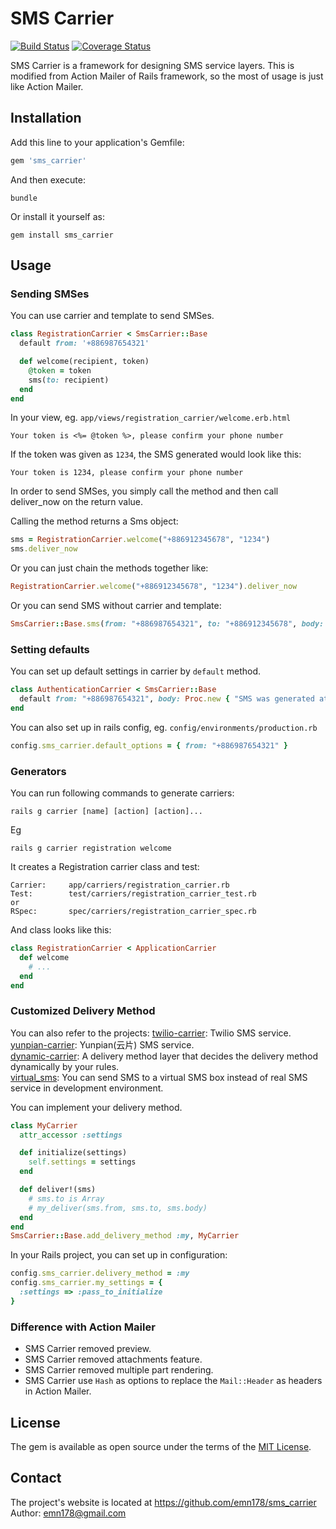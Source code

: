 # SMS Carrier

[![Build Status](https://api.travis-ci.org/emn178/sms_carrier.png)](https://travis-ci.org/emn178/sms_carrier)
[![Coverage Status](https://coveralls.io/repos/emn178/sms_carrier/badge.svg?branch=master)](https://coveralls.io/r/emn178/sms_carrier?branch=master)

SMS Carrier is a framework for designing SMS service layers. This is modified from Action Mailer of Rails framework, so the most of usage is just like Action Mailer.

## Installation

Add this line to your application's Gemfile:

```ruby
gem 'sms_carrier'
```

And then execute:

    bundle

Or install it yourself as:

    gem install sms_carrier

## Usage
### Sending SMSes
You can use carrier and template to send SMSes.
```Ruby
class RegistrationCarrier < SmsCarrier::Base
  default from: '+886987654321'

  def welcome(recipient, token)
    @token = token
    sms(to: recipient)
  end
end
```
In your view, eg. `app/views/registration_carrier/welcome.erb.html`
```
Your token is <%= @token %>, please confirm your phone number
```

If the token was given as `1234`, the SMS generated would look like this:
```
Your token is 1234, please confirm your phone number
```

In order to send SMSes, you simply call the method and then call deliver_now on the return value.

Calling the method returns a Sms object:
```Ruby
sms = RegistrationCarrier.welcome("+886912345678", "1234")
sms.deliver_now
```
Or you can just chain the methods together like:
```Ruby
RegistrationCarrier.welcome("+886912345678", "1234").deliver_now
```

Or you can send SMS without carrier and template:
```Ruby
SmsCarrier::Base.sms(from: "+886987654321", to: "+886912345678", body: "Your token is #{token}, please confirm your phone number").deliver_now
```

### Setting defaults
You can set up default settings in carrier by `default` method.
```Ruby
class AuthenticationCarrier < SmsCarrier::Base
  default from: "+886987654321", body: Proc.new { "SMS was generated at #{Time.now}" }
end
```
You can also set up in rails config, eg. `config/environments/production.rb`
```Ruby
config.sms_carrier.default_options = { from: "+886987654321" }
```

### Generators
You can run following commands to generate carriers:

    rails g carrier [name] [action] [action]...

Eg

    rails g carrier registration welcome

It creates a Registration carrier class and test:
```
Carrier:     app/carriers/registration_carrier.rb
Test:        test/carriers/registration_carrier_test.rb
or
RSpec:       spec/carriers/registration_carrier_spec.rb
```
And class looks like this:
```Ruby
class RegistrationCarrier < ApplicationCarrier
  def welcome
    # ...
  end
end
```

### Customized Delivery Method
You can also refer to the projects:
[twilio-carrier](https://github.com/emn178/twilio-carrier): Twilio SMS service.  
[yunpian-carrier](https://github.com/emn178/yunpian-carrier): Yunpian(云片) SMS service.  
[dynamic-carrier](https://github.com/emn178/dynamic-carrier): A delivery method layer that decides the delivery method dynamically by your rules.  
[virtual_sms](https://github.com/emn178/virtual_sms): You can send SMS to a virtual SMS box instead of real SMS service in development environment.  

You can implement your delivery method. 
```Ruby
class MyCarrier
  attr_accessor :settings

  def initialize(settings)
    self.settings = settings
  end

  def deliver!(sms)
    # sms.to is Array
    # my_deliver(sms.from, sms.to, sms.body)
  end
end
SmsCarrier::Base.add_delivery_method :my, MyCarrier
```
In your Rails project, you can set up in configuration:
```Ruby
config.sms_carrier.delivery_method = :my
config.sms_carrier.my_settings = {
  :settings => :pass_to_initialize
}
```

### Difference with Action Mailer
* SMS Carrier removed preview.
* SMS Carrier removed attachments feature.
* SMS Carrier removed multiple part rendering.
* SMS Carrier use `Hash` as options to replace the `Mail::Header` as headers in Action Mailer.

## License

The gem is available as open source under the terms of the [MIT License](http://opensource.org/licenses/MIT).

## Contact
The project's website is located at https://github.com/emn178/sms_carrier  
Author: emn178@gmail.com
